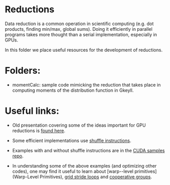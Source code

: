 # Reductions

Data reduction is a common operation in scientific computing (e.g.
dot products, finding min/max, global sums). Doing it efficiently
in parallel programs takes more thought than a serial implementation,
especially in GPUs.
 
In this folder we place useful resources for the development of
reductions.

# Folders:

- momentCalc: sample code mimicking the reduction that takes place
              in computing moments of the distribution function in
              Gkeyll.

# Useful links:

- Old presentation covering some of the ideas important for GPU
  reductions is [found here](https://developer.download.nvidia.com/assets/cuda/files/reduction.pdf).

- Some efficient implementations use [shuffle instructions](https://devblogs.nvidia.com/faster-parallel-reductions-kepler/).

- Examples with and without shuffle instructions are in the
  [CUDA samples repo](https://github.com/NVIDIA/cuda-samples/tree/master/Samples/reduction).

- In understanding some of the above examples (and optimizing
  other codes), one may find it useful to learn about [warp--level primitives](Warp-Level Primitives),
  [grid stride loops](https://devblogs.nvidia.com/cuda-pro-tip-write-flexible-kernels-grid-stride-loops/) and
  [cooperative groups](https://devblogs.nvidia.com/cooperative-groups/).


